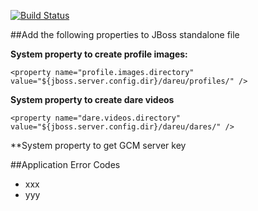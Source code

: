 [![Build Status](https://drone.io/github.com/albertoruvel/dareu-web/status.png)](https://drone.io/github.com/albertoruvel/dareu-web/latest)

##Add the following properties to JBoss standalone file


**System property to create profile images:**

	<property name="profile.images.directory" value="${jboss.server.config.dir}/dareu/profiles/" />

**System property to create dare videos**

	<property name="dare.videos.directory" value="${jboss.server.config.dir}/dareu/dares/" />
	
**System property to get GCM server key
	<property name="dareu.gcm.server.key" value="{paste server key here}" />
	
##Application Error Codes
- xxx
- yyy